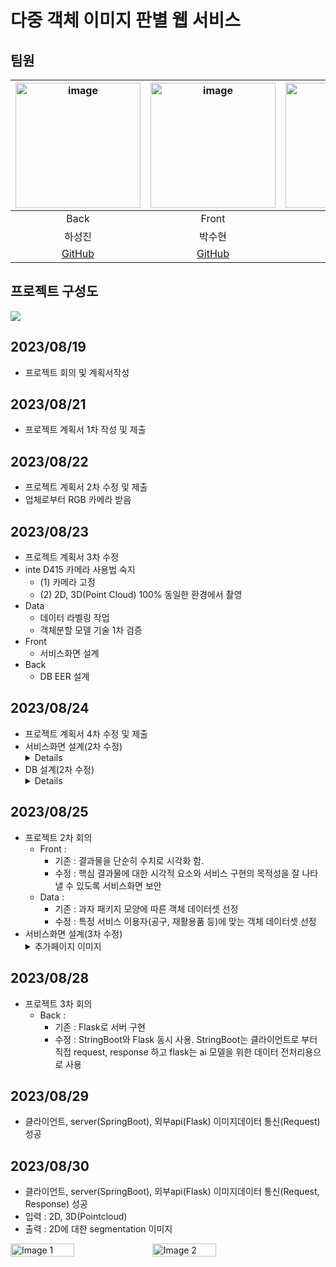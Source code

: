 # 다중 객체 이미지 판별 웹 서비스

## 팀원 
|<img width="200" alt="image" src="https://avatars.githubusercontent.com/u/129818881?v=4">|<img width="200" alt="image" src="https://avatars.githubusercontent.com/u/129818936?v=4">|<img width="200" alt="image" src="https://avatars.githubusercontent.com/u/129819084?v=4">|
| :---------------------------------: | :-----------------------------------:|:-----------------------------------:|
|              Back                   |           Front                      |                Data                 |
|             하성진                   |          박수현                      |                  조원준              |      
| [GitHub](https://github.com/sou05091/)  | [GitHub](https://github.com/SuHyunParkSunshine/)  | [GitHub](https://github.com/jwjb1020/)  

## 프로젝트 구성도
<img src='https://github.com/honeydanji/Team_Project/assets/129818881/29e59f96-04a8-4aeb-9802-529b8ec92b0d'>

## 2023/08/19
- 프로젝트 회의 및 계획서작성

## 2023/08/21
- 프로젝트 계획서 1차 작성 및 제출

## 2023/08/22
- 프로젝트 계획서 2차 수정 및 제출
- 업체로부터 RGB 카메라 받음

## 2023/08/23
- 프로젝트 계획서 3차 수정
- inte D415 카메라 사용법 숙지
  - (1) 카메라 고정
  - (2) 2D, 3D(Point Cloud) 100% 동일한 환경에서 촬영
- Data
  - 데이터 라벨링 작업
  - 객체분할 모델 기술 1차 검증
- Front
  - 서비스화면 설계
- Back
  - DB EER 설계

## 2023/08/24
- 프로젝트 계획서 4차 수정 및 제출
- 서비스화면 설계(2차 수정)
  <details>
    <img src='https://github.com/honeydanji/Team_Project/assets/129818881/fe846c34-77f5-4dde-8ad6-0ced7d3701f3'/>
  </details>
- DB 설계(2차 수정)
  <details>
     <img src="https://github.com/honeydanji/Team_Project/assets/129818881/4b86ac13-a64f-40b4-a4da-5226c2ef80fa"/>  
  </details>
 

## 2023/08/25
- 프로젝트 2차 회의
  - Front :
    - 기존 : 결과물을 단순히 수치로 시각화 함.
    - 수정 : 핵심 결과물에 대한 시각적 요소와 서비스 구현의 목적성을 잘 나타낼 수 있도록 서비스화면 보안
  - Data :
    - 기존 : 과자 패키지 모양에 따른 객체 데이터셋 선정
    - 수정 : 특정 서비스 이용자(공구, 재활용품 등)에 맞는 객체 데이터셋 선정
- 서비스화면 설계(3차 수정)
  <details>
    <summary>추가페이지 이미지</summary>
    <img src='https://github.com/honeydanji/Team_Project/assets/129818936/276adf8c-1114-4e2e-9f4d-7854afe6214c'/>
  </details>

## 2023/08/28
- 프로젝트 3차 회의
  - Back :
    - 기존 : Flask로 서버 구현
    - 수정 : StringBoot와 Flask 동시 사용. StringBoot는 클라이언트로 부터 직접 request, response 하고 flask는 ai 모델을 위한 데이터 전처리용으로 사용

## 2023/08/29
- 클라이언트, server(SpringBoot), 외부api(Flask) 이미지데이터 통신(Request) 성공

## 2023/08/30
- 클라이언트, server(SpringBoot), 외부api(Flask) 이미지데이터 통신(Request, Response) 성공
- 입력 : 2D, 3D(Pointcloud)
- 출력 : 2D에 대한 segmentation 이미지
<div style="display: flex; flex-direction: row;">
  <img src="https://github.com/honeydanji/Team_Project/assets/129818881/63269691-002d-4292-a185-1bd748843e6b" alt="Image 1", style="width: 45%; style="margin-right: 5px;">
  <img src="https://github.com/honeydanji/Team_Project/assets/129818881/367a7b9a-e02e-4f3e-bc8b-c649cb43ac83" alt="Image 2", style="width: 45%;">
</div>
